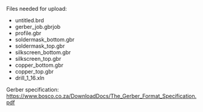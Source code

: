 
Files needed for upload:
- untitled.brd
- gerber_job.gbrjob
- profile.gbr
- soldermask_bottom.gbr
- soldermask_top.gbr
- silkscreen_bottom.gbr
- silkscreen_top.gbr
- copper_bottom.gbr
- copper_top.gbr
- drill_1_16.xln

Gerber specification:
https://www.bosco.co.za/DownloadDocs/The_Gerber_Format_Specification.pdf
